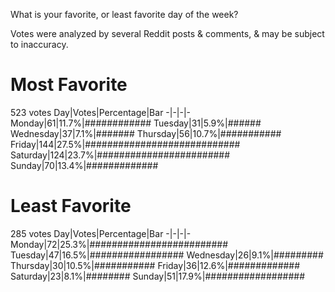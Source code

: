 What is your favorite, or least favorite day of the week?

Votes were analyzed by several Reddit posts & comments, & may be subject to inaccuracy.

# Most Favorite
523 votes
Day|Votes|Percentage|Bar
-|-|-|-
Monday|61|11.7%|############
Tuesday|31|5.9%|######
Wednesday|37|7.1%|#######
Thursday|56|10.7%|###########
Friday|144|27.5%|############################
Saturday|124|23.7%|########################
Sunday|70|13.4%|#############

# Least Favorite
285 votes
Day|Votes|Percentage|Bar
-|-|-|-
Monday|72|25.3%|#########################
Tuesday|47|16.5%|#################
Wednesday|26|9.1%|#########
Thursday|30|10.5%|###########
Friday|36|12.6%|#############
Saturday|23|8.1%|########
Sunday|51|17.9%|##################
